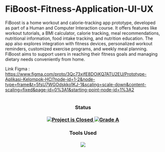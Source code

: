 # FiBoost-Fitness-Application-UI-UX
FiBoost is a home workout and calorie-tracking app prototype, developed as part of a Human and Computer Interaction course. It offers features like workout tutorials, a BMI calculator, calorie tracking, meal recommendations, nutritional information, food intake tracking, and nutrition education. The app also explores integration with fitness devices, personalized workout reminders, customized exercise programs, and weekly meal planning. FiBoost aims to support users in reaching their fitness goals and managing dietary needs conveniently from home.

Link Figma : https://www.figma.com/proto/3Qc73xjfE8DOiKQ7ATU2EU/Prototype-Aplikasi-Kelompok-HCI?node-id=1-2&node-type=frame&t=5fsU7WGOdskko1KJ-1&scaling=scale-down&content-scaling=fixed&page-id=0%3A1&starting-point-node-id=1%3A2
#

<H3 align="center">
  Status<br><br>
  <a href=#>
    <img src="https://img.shields.io/badge/Project_Status-Closed-red.svg" alt="Project is Closed">
  </a>
  <a href=#>
    <img src="https://img.shields.io/badge/Final_Grade-A-green.svg" alt="Grade A">
  </a>
</H3>

<H3 align="center">
  Tools Used<br><br>
  <a href=#>
    <img src="https://img.shields.io/badge/Made%20with-Figma-F24E1E?style=for-the-badge&logo=figma&logoColor=white" style="margin: 0;">
  </a>
</H3>
